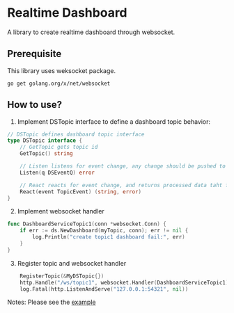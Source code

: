 # Realtime Dashboard
A library to create realtime dashboard through websocket.

## Prerequisite
This library uses weksocket package.

```
go get golang.org/x/net/websocket
```

## How to use?

1. Implement DSTopic interface to define a dashboard topic behavior: 
```go
// DSTopic defines dashboard topic interface
type DSTopic interface {
	// GetTopic gets topic id
	GetTopic() string

	// Listen listens for event change, any change should be pushed to DSEventQ
	Listen(q DSEventQ) error

	// React reacts for event change, and returns processed data taht frontend will see
	React(event TopicEvent) (string, error)
}
```

2. Implement websocket handler
```go
func DashboardServiceTopic1(conn *websocket.Conn) {
	if err := ds.NewDashboard(myTopic, conn); err != nil {
		log.Println("create topic1 dashboard fail:", err)
	}
}
```

3. Register topic and websocket handler
```go
	RegisterTopic(&MyDSTopic{})
	http.Handle("/ws/topic1", websocket.Handler(DashboardServiceTopic1))
	log.Fatal(http.ListenAndServe("127.0.0.1:54321", nil))
```
Notes: Please see the [example](https://github.com/yhyu/rt_dashboard/tree/master/example)
